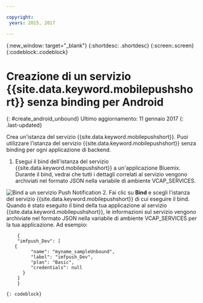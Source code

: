 ```yaml
---

copyright:
 years: 2015, 2017

---
```


{:new_window: target="_blank"}
{:shortdesc: .shortdesc}
{:screen:.screen}
{:codeblock:.codeblock}

# Creazione di un servizio {{site.data.keyword.mobilepushshort}} senza binding per Android
{: #create_android_unbound}
Ultimo aggiornamento: 11 gennaio 2017
{: .last-updated}

Crea un'istanza del servizio
{{site.data.keyword.mobilepushshort}}. Puoi utilizzare l'istanza del servizio {{site.data.keyword.mobilepushshort}} senza binding per ogni applicazione di backend.

1. Esegui il bind dell'istanza del servizio {{site.data.keyword.mobilepushshort}} a un'applicazione Bluemix. Durante il bind, vedrai che tutti i dettagli correlati al servizio vengono archiviati nel formato JSON nella variabile di ambiente VCAP_SERVICES. 

![Bind a un servizio Push Notification](images/unbound_1.jpg)
 2. Fai clic su **Bind** e scegli l'istanza del servizio {{site.data.keyword.mobilepushshort}} di cui eseguire il bind. Quando è stato eseguito il bind della tua applicazione al servizio {{site.data.keyword.mobilepushshort}}, le informazioni sul servizio vengono archiviate nel formato JSON nella variabile di ambiente VCAP_SERVICES per la tua applicazione. Ad esempio: 
```
 	{
    "imfpush_Dev": [
   {
         "name": "myname_sampleUnbound",
         "label": "imfpush_Dev",
         "plan": "Basic",
         "credentials": null
      }
    ]
    }
```
	{: codeblock}

